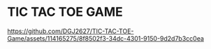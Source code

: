 # TIC TAC TOE GAME





https://github.com/DGJ2627/TIC-TAC-TOE-Game/assets/114165275/8f8502f3-34dc-4301-9150-9d2d7b3cc0ea

